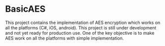 BasicAES
========

This project contains the implementation of AES encryption which works on all the platforms (C#, iOS, android). This project is still under development and not yet ready for production use. One of the key objective is to make AES work on all the platforms with simple implementation.
